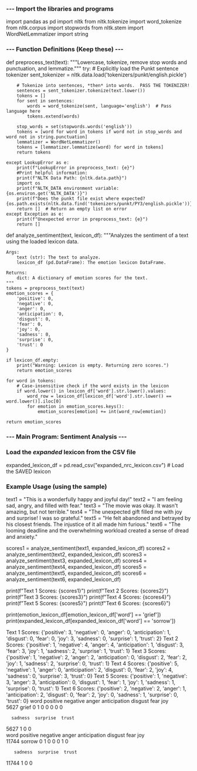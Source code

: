 ### --- Import the libraries and programs

import pandas as pd
import nltk
from nltk.tokenize import word_tokenize
from nltk.corpus import stopwords
from nltk.stem import WordNetLemmatizer
import string

### --- Function Definitions (Keep these) ---

def preprocess_text(text):
    """Lowercase, tokenize, remove stop words and punctuation, and lemmatize."""
    try:
        # Explicitly load the Punkt sentence tokenizer
        sent_tokenizer = nltk.data.load('tokenizers/punkt/english.pickle')

        # Tokenize into sentences, *then* into words.  PASS THE TOKENIZER!
        sentences = sent_tokenizer.tokenize(text.lower())
        tokens = []
        for sent in sentences:
            words = word_tokenize(sent, language='english')  # Pass language here
            tokens.extend(words)

        stop_words = set(stopwords.words('english'))
        tokens = [word for word in tokens if word not in stop_words and word not in string.punctuation]
        lemmatizer = WordNetLemmatizer()
        tokens = [lemmatizer.lemmatize(word) for word in tokens]
        return tokens

    except LookupError as e:
        print(f"LookupError in preprocess_text: {e}")
        #Print helpful information:
        print(f"NLTK Data Path: {nltk.data.path}")
        import os
        print(f"NLTK_DATA environment variable: {os.environ.get('NLTK_DATA')}")
        print(f"Does the punkt file exist where expected? {os.path.exists(nltk.data.find('tokenizers/punkt/PY3/english.pickle'))}")
        return []  # Return an empty list on error
    except Exception as e:
        print(f"Unexpected error in preprocess_text: {e}")
        return []


def analyze_sentiment(text, lexicon_df):
    """Analyzes the sentiment of a text using the loaded lexicon data.

    Args:
        text (str): The text to analyze.
        lexicon_df (pd.DataFrame): The emotion lexicon DataFrame.

    Returns:
        dict: A dictionary of emotion scores for the text.
    """
    tokens = preprocess_text(text)
    emotion_scores = {
        'positive': 0,
        'negative': 0,
        'anger': 0,
        'anticipation': 0,
        'disgust': 0,
        'fear': 0,
        'joy': 0,
        'sadness': 0,
        'surprise': 0,
        'trust': 0
    }

    if lexicon_df.empty:
        print("Warning: Lexicon is empty. Returning zero scores.")
        return emotion_scores

    for word in tokens:
        # Case-insensitive check if the word exists in the lexicon
        if word.lower() in lexicon_df['word'].str.lower().values:
            word_row = lexicon_df[lexicon_df['word'].str.lower() == word.lower()].iloc[0]
            for emotion in emotion_scores.keys():
                emotion_scores[emotion] += int(word_row[emotion])

    return emotion_scores
### --- Main Program: Sentiment Analysis ---

### Load the *expanded* lexicon from the CSV file
expanded_lexicon_df = pd.read_csv("expanded_nrc_lexicon.csv")  # Load the SAVED lexicon

### Example Usage (using the sample)
text1 = "This is a wonderfully happy and joyful day!"
text2 = "I am feeling sad, angry, and filled with fear."
text3 = "The movie was okay.  It wasn't amazing, but not terrible."
text4 = "The unexpected gift filled me with joy and surprise! I was so grateful."
text5 = "He felt abandoned and betrayed by his closest friends.  The injustice of it all made him furious."
text6 = "The looming deadline and the overwhelming workload created a sense of dread and anxiety."

scores1 = analyze_sentiment(text1, expanded_lexicon_df)
scores2 = analyze_sentiment(text2, expanded_lexicon_df)
scores3 = analyze_sentiment(text3, expanded_lexicon_df)
scores4 = analyze_sentiment(text4, expanded_lexicon_df)
scores5 = analyze_sentiment(text5, expanded_lexicon_df)
scores6 = analyze_sentiment(text6, expanded_lexicon_df)


print(f"Text 1 Scores: {scores1}")
print(f"Text 2 Scores: {scores2}")
print(f"Text 3 Scores: {scores3}")
print(f"Text 4 Scores: {scores4}")
print(f"Text 5 Scores: {scores5}")
print(f"Text 6 Scores: {scores6}")


print(emotion_lexicon_df[emotion_lexicon_df['word'] == 'grief'])
print(expanded_lexicon_df[expanded_lexicon_df['word'] == 'sorrow'])

Text 1 Scores: {'positive': 3, 'negative': 0, 'anger': 0, 'anticipation': 1, 'disgust': 0, 'fear': 0, 'joy': 3, 'sadness': 0, 'surprise': 1, 'trust': 2}
Text 2 Scores: {'positive': 1, 'negative': 4, 'anger': 4, 'anticipation': 1, 'disgust': 3, 'fear': 3, 'joy': 1, 'sadness': 2, 'surprise': 1, 'trust': 1}
Text 3 Scores: {'positive': 1, 'negative': 2, 'anger': 2, 'anticipation': 0, 'disgust': 2, 'fear': 2, 'joy': 1, 'sadness': 2, 'surprise': 0, 'trust': 1}
Text 4 Scores: {'positive': 5, 'negative': 1, 'anger': 0, 'anticipation': 2, 'disgust': 0, 'fear': 2, 'joy': 4, 'sadness': 0, 'surprise': 3, 'trust': 0}
Text 5 Scores: {'positive': 1, 'negative': 3, 'anger': 3, 'anticipation': 0, 'disgust': 1, 'fear': 1, 'joy': 1, 'sadness': 1, 'surprise': 0, 'trust': 1}
Text 6 Scores: {'positive': 2, 'negative': 2, 'anger': 1, 'anticipation': 2, 'disgust': 0, 'fear': 2, 'joy': 0, 'sadness': 1, 'surprise': 0, 'trust': 0}
       word  positive  negative  anger  anticipation  disgust  fear  joy  \
5627  grief         0         1      0             0        0     0    0   

      sadness  surprise  trust  
5627        1         0      0  
         word  positive  negative  anger  anticipation  disgust  fear  joy  \
11744  sorrow         0         1      0             0        0     1    0   

       sadness  surprise  trust  
11744        1         0      0
